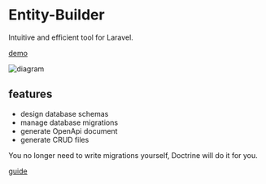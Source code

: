 # Entity-Builder

Intuitive and efficient tool for Laravel.

[demo](https://googee.github.io/laravel-builder/build001)

![diagram](https://googee.github.io/laravel-builder/image/diagram.png)


## features

- design database schemas
- manage database migrations
- generate OpenApi document
- generate CRUD files

You no longer need to write migrations yourself, Doctrine will do it for you.

[guide](https://googee.github.io/laravel-builder/)
